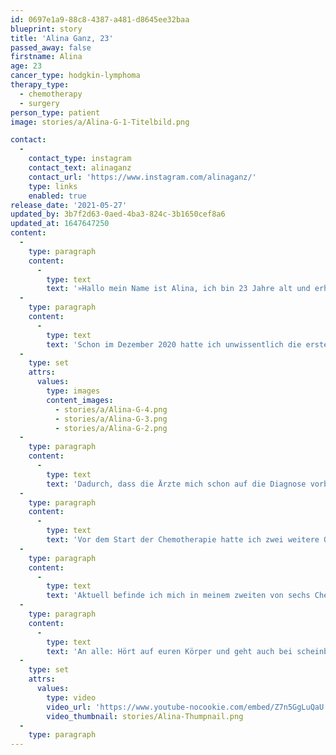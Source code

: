 ```yaml
---
id: 0697e1a9-88c8-4387-a481-d8645ee32baa
blueprint: story
title: 'Alina Ganz, 23'
passed_away: false
firstname: Alina
age: 23
cancer_type: hodgkin-lymphoma
therapy_type:
  - chemotherapy
  - surgery
person_type: patient
image: stories/a/Alina-G-1-Titelbild.png

contact:
  -
    contact_type: instagram
    contact_text: alinaganz
    contact_url: 'https://www.instagram.com/alinaganz/'
    type: links
    enabled: true
release_date: '2021-05-27'
updated_by: 3b7f2d63-0aed-4ba3-824c-3b1650cef8a6
updated_at: 1647647250
content:
  -
    type: paragraph
    content:
      -
        type: text
        text: '»Hallo mein Name ist Alina, ich bin 23 Jahre alt und erhielt an meinem diesjährigen Geburtstag – dem 17. Februar 2021 – die Diagnose Lymphkrebs. Erst zwei Wochen später bekam ich dann die finale Diagnose ›Hodgkin Lymphom in Stadium 3‹.'
  -
    type: paragraph
    content:
      -
        type: text
        text: 'Schon im Dezember 2020 hatte ich unwissentlich die ersten Symptome: Fieber, Kopfschmerzen, Nachtschweiß, Husten. Nach einem negativen Corona-Test und ein paar Tagen ohne Symptome war ich auch scheinbar wieder ›gesund‹. Erst als ich ein paar Wochen später wieder die gleichen Symptome bekam, ging ich erneut zum Hausarzt, welcher mir aufgrund meiner sehr hohen Entzündungswerte ein Antibiotikum verschrieb. Dieses zeigte sogar etwa zwei Wochen lang Wirkung, doch dann war das Fieber wieder zurück und mein Hausarzt schickte mich ins Krankenhaus, wo man dann bei einem CT lauter Lymphknoten in meiner Brust sowie links und rechts an meinem Schlüsselbein entdeckte. Die Ärzte waren sofort alarmiert und entnahmen mir am nächsten Morgen einen Lymphknoten für eine Biopsie und eine Probe von meinem Knochenmark. Ein paar Tage danach durfte ich nach Hause, sodass ich glücklicherweise die Diagnose daheim bei meinen Liebsten erhielt.'
  -
    type: set
    attrs:
      values:
        type: images
        content_images:
          - stories/a/Alina-G-4.png
          - stories/a/Alina-G-3.png
          - stories/a/Alina-G-2.png
  -
    type: paragraph
    content:
      -
        type: text
        text: 'Dadurch, dass die Ärzte mich schon auf die Diagnose vorbereitet hatten, war es kein kompletter Schock mehr, jedoch trotzdem hart nun die Gewissheit zu haben, weil man natürlich immer noch hofft. Gleichzeitig war es für mich auch ein befreiendes Gefühl, von der Last des ständigen Wartens befreit zu sein. Ich habe an demselben Abend noch mit ganz vielen Personen telefoniert und bereits da gemerkt, dass es mir unheimlich guttut darüber zu sprechen und offen mit der ganzen Krankheit umzugehen. Es war für mich ganz klar, den Mut nicht zu verlieren und positiv zu bleiben. Die Tatsache, dass Lymphdrüsenkrebs gut behandelbar ist, erleichtert dies natürlich. Dennoch bleibt die Angst vor dem, was auf einen zukommt. Aber ich weiß, dass ich die beste Familie, Freund und Freundeskreis hinter mir stehen habe, die alles ihnen mögliche für mich tun würden. Dieses Gefühl ist unglaublich bestärkend und treibt mir auch jetzt wieder Freudentränen in die Augen, weil ich so dankbar dafür bin! Im Moment sind die einzigen Situationen, in denen ich weine die, in denen ich sehe, wie viele tolle Menschen ich in meinem Leben habe. Das hat mir die Krankheit auf jeden Fall nochmal mehr bewusst gemacht.'
  -
    type: paragraph
    content:
      -
        type: text
        text: 'Vor dem Start der Chemotherapie hatte ich zwei weitere Operationen: eine Eierstockentnahme, weil die Chemotherapie unfruchtbar machen kann und eine Port-Implantation.'
  -
    type: paragraph
    content:
      -
        type: text
        text: 'Aktuell befinde ich mich in meinem zweiten von sechs Chemozyklen. Bis jetzt sind die Nebenwirkungen erträglich und ich wäre sehr dankbar, wenn es so weiter geht und die Therapie hoffentlich anschlägt.'
  -
    type: paragraph
    content:
      -
        type: text
        text: 'An alle: Hört auf euren Körper und geht auch bei scheinbar unbedenklichen Anzeichen zum Arzt. Seid dankbar für jeden Tag, an dem es euch gut geht und für die Menschen, die euch guttun.«'
  -
    type: set
    attrs:
      values:
        type: video
        video_url: 'https://www.youtube-nocookie.com/embed/Z7n5GgLuQaU'
        video_thumbnail: stories/Alina-Thumpnail.png
  -
    type: paragraph
---
```

